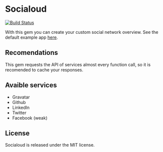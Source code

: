 Socialoud
=========

[![Build Status](https://secure.travis-ci.org/endel/socialoud.png)](http://travis-ci.org/endel/socialoud)

With this gem you can create your custom social network overview.
See the default example app [here](http://github.com/endel/socialoud-default).

Recomendations
-------------
This gem requests the API of services almost every function call, so it is recomended to cache your responses.

Avaible services
----------------
- Gravatar
- Github
- LinkedIn
- Twitter
- Facebook (weak)

License
-------
Socialoud is released under the MIT license.
